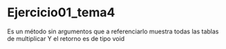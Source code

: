 # Ejercicio01_tema4

Es un método sin argumentos que a referenciarlo muestra todas las tablas de multiplicar
Y el retorno es de tipo void
